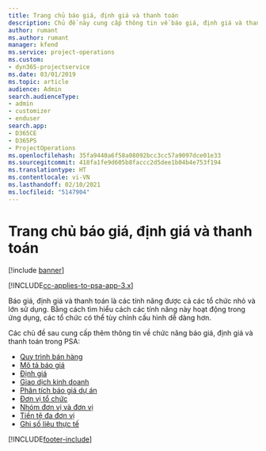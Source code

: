 ```yaml
---
title: Trang chủ báo giá, định giá và thanh toán
description: Chủ đề này cung cấp thông tin về báo giá, định giá và thanh toán.
author: rumant
ms.author: rumant
manager: kfend
ms.service: project-operations
ms.custom:
- dyn365-projectservice
ms.date: 03/01/2019
ms.topic: article
audience: Admin
search.audienceType:
- admin
- customizer
- enduser
search.app:
- D365CE
- D365PS
- ProjectOperations
ms.openlocfilehash: 35fa9440a6f58a08092bcc3cc57a9097dce01e33
ms.sourcegitcommit: 418fa1fe9d605b8faccc2d5dee1b04b4e753f194
ms.translationtype: HT
ms.contentlocale: vi-VN
ms.lasthandoff: 02/10/2021
ms.locfileid: "5147904"
---
```

# <a name="quoting-pricing-and-billing-home-page"></a>Trang chủ báo giá, định giá và thanh toán

[!include [banner](../includes/psa-now-project-operations.md)]

[!INCLUDE[cc-applies-to-psa-app-3.x](../includes/cc-applies-to-psa-app-3x.md)]

Báo giá, định giá và thanh toán là các tính năng được cả các tổ chức nhỏ và lớn sử dụng. Bằng cách tìm hiểu cách các tính năng này hoạt động trong ứng dụng, các tổ chức có thể tùy chỉnh cấu hình dễ dàng hơn.

Các chủ đề sau cung cấp thêm thông tin về chức năng báo giá, định giá và thanh toán trong PSA:

- [Quy trình bán hàng](basic-sales-process.md)
- [Mô tả báo giá](basic-quote-lines.md)
- [Định giá](basic-pricing.md)
- [Giao dịch kinh doanh](basic-business-transactions.md)
- [Phân tích báo giá dự án](basic-analyzing-quotes.md)
- [Đơn vị tổ chức](advanced-organizational.md)
- [Nhóm đơn vị và đơn vị](advanced-units.md)
- [Tiền tệ đa đơn vị](advanced-currency.md)
- [Ghi số liệu thực tế](advanced-actuals.md)


[!INCLUDE[footer-include](../includes/footer-banner.md)]